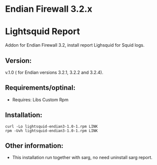 # Endian Firewall 3.2.x





Lightsquid Report
=============
Addon for Endian Firewall 3.2, install report Lighsquid for Squid logs.


Version:
--------
v.1.0 ( for Endian versions 3.2.1, 3.2.2 and 3.2.4).


Requirements/optinal:
--------
- Requires: Libs Custom Rpm


Installation:
--------
    curl -Lo lightsquid-endian3-1.0-1.rpm LINK
    rpm -Uvh lightsquid-endian3-1.0-1.rpm LINK
    
Other information:
------------------
- This installation run together with sarg, no need uninstall sarg report.

  
  
